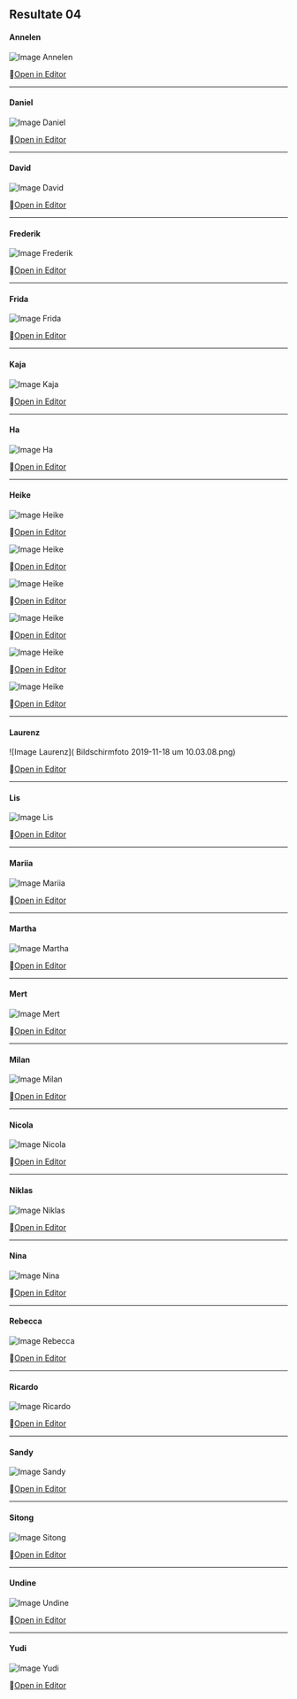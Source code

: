 ## Resultate 04

#### Annelen

![Image Annelen](media/Moiré-Muster_Annelen.jpg)

🔗[Open in Editor](https://editor.p5js.org/Annelen/sketches/2TMJR4UnG)

---

#### Daniel

![Image Daniel](media/daniel_uebung4.png)

🔗[Open in Editor](https://editor.p5js.org/drmarzipan/sketches/_iMV17lwu)

---

#### David

![Image David](media/david_moiree.png)

🔗[Open in Editor](https://editor.p5js.org/schnavy/sketches/kXcHbs6Rx)

---

#### Frederik

![Image Frederik](media/media_frederik_V2.jpg)

🔗[Open in Editor](https://editor.p5js.org/gribelgrubel/sketches/vnpLLMPiQ)

---

#### Frida

![Image Frida](media/frida_04.png)

🔗[Open in Editor](https://editor.p5js.org/kahlofrida/sketches/klF0NCqHs)

---

#### Kaja

![Image Kaja](media/Kaja04.png)

🔗[Open in Editor](https://editor.p5js.org/kajanikolaus/sketches/eGkrwxJPF)

---

#### Ha

![Image Ha](media/Missing.png)

🔗[Open in Editor]()

---

#### Heike

![Image Heike](media/04_heik_10.png)

🔗[Open in Editor](https://editor.p5js.org/heikegrebin/sketches/RSI59sfSA)

![Image Heike](media/04_heik_09.png)

🔗[Open in Editor](https://editor.p5js.org/heikegrebin/sketches/jWVf0qsuR)

![Image Heike](media/04_heik_06.png)

🔗[Open in Editor](https://editor.p5js.org/heikegrebin/sketches/SAD5oic63)

![Image Heike](media/04_heik_03.png)

🔗[Open in Editor](https://editor.p5js.org/heikegrebin/sketches/yPyDQ1DQo)

![Image Heike](media/04_heik_02.png)

🔗[Open in Editor](https://editor.p5js.org/heikegrebin/sketches/9xD3usQfk)

![Image Heike](media/04_heik_01.png)

🔗[Open in Editor](https://editor.p5js.org/heikegrebin/sketches/7amWieDYO)

---

#### Laurenz

![Image Laurenz](
Bildschirmfoto 2019-11-18 um 10.03.08.png)

🔗[Open in Editor](https://editor.p5js.org/laurenzjansen/sketches/vg2e7C9lb)

---

#### Lis

![Image Lis](media/Missing.png)

🔗[Open in Editor](https://editor.p5js.org/lisnagel/present/19d_3G4P9)

---

#### Mariia

![Image Mariia](media/myCanvas-3.jpg)

🔗[Open in Editor](https://editor.p5js.org/m-matasova/sketches/Yh3Q8vs53)

---

#### Martha

![Image Martha](media/Missing.png)

🔗[Open in Editor]()

---

#### Mert

![Image Mert](media/mert_uebung03.png)

🔗[Open in Editor](https://editor.p5js.org/mertekinci/sketches/V1u0k21Pw)

---

#### Milan

![Image Milan](media/Missing.png)

🔗[Open in Editor]()

---

#### Nicola

![Image Nicola](media/uebung04_nicola.png)

🔗[Open in Editor](https://editor.p5js.org/nicola931/sketches/ttr-Hls7v)

---

#### Niklas

![Image Niklas](media/Missing.png)

🔗[Open in Editor]()

---

#### Nina

![Image Nina](media/Nina_Moire.png)

🔗[Open in Editor](https://editor.p5js.org/NinaBue/sketches/EBrlAwiMI)

---

#### Rebecca

![Image Rebecca](media/rebecca_moire.png)

🔗[Open in Editor](https://editor.p5js.org/rebeccuxs/sketches/WGPuEizOf)

---

#### Ricardo

![Image Ricardo](media/Ricardo_Moire.png)

🔗[Open in Editor](https://editor.p5js.org/RicardoBachmann/sketches/TP7udb4fw)

---

#### Sandy

![Image Sandy](media/Sandy_Moire.png)

🔗[Open in Editor](https://editor.p5js.org/cmcandy/sketches/Wgc2g8AP9)

---

#### Sitong

![Image Sitong](media/Uebung4-Sitong.png)

🔗[Open in Editor](https://editor.p5js.org/acp113/sketches/Uf7_DeYa_)

---

#### Undine

![Image Undine](media/Missing.png)

🔗[Open in Editor]()

---

#### Yudi

![Image Yudi](media/Yudi_Uebung4.png)

🔗[Open in Editor](https://editor.p5js.org/cherryghostt/sketches/_Sx5Xjwrn)
